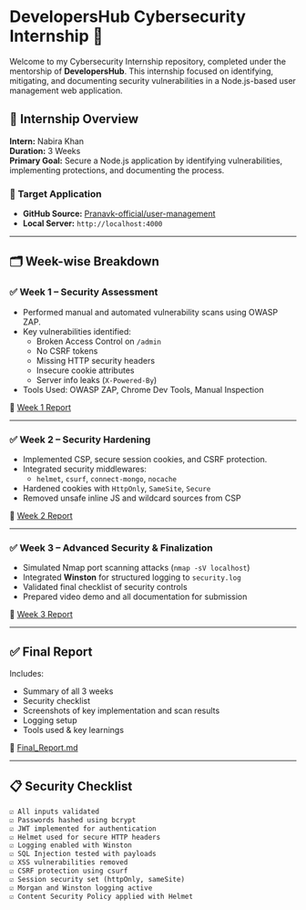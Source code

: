 # DevelopersHub Cybersecurity Internship 🚀

Welcome to my Cybersecurity Internship repository, completed under the mentorship of **DevelopersHub**. This internship focused on identifying, mitigating, and documenting security vulnerabilities in a Node.js-based user management web application.

## 🔐 Internship Overview

**Intern:** Nabira Khan  
**Duration:** 3 Weeks  
**Primary Goal:** Secure a Node.js application by identifying vulnerabilities, implementing protections, and documenting the process.

### 🔗 Target Application
- **GitHub Source:** [Pranavk-official/user-management](https://github.com/Pranavk-official/user-management)
- **Local Server:** `http://localhost:4000`

---

## 🗂️ Week-wise Breakdown

### ✅ Week 1 – Security Assessment
- Performed manual and automated vulnerability scans using OWASP ZAP.
- Key vulnerabilities identified:
  - Broken Access Control on `/admin`
  - No CSRF tokens
  - Missing HTTP security headers
  - Insecure cookie attributes
  - Server info leaks (`X-Powered-By`)
- Tools Used: OWASP ZAP, Chrome Dev Tools, Manual Inspection

📄 [Week 1 Report](./reports/Week-1-Security-Assessment.md)

---

### ✅ Week 2 – Security Hardening
- Implemented CSP, secure session cookies, and CSRF protection.
- Integrated security middlewares:
  - `helmet`, `csurf`, `connect-mongo`, `nocache`
- Hardened cookies with `HttpOnly`, `SameSite`, `Secure`
- Removed unsafe inline JS and wildcard sources from CSP

📄 [Week 2 Report](./reports/Week-2-Security-Hardening.md)

---

### ✅ Week 3 – Advanced Security & Finalization
- Simulated Nmap port scanning attacks (`nmap -sV localhost`)
- Integrated **Winston** for structured logging to `security.log`
- Validated final checklist of security controls
- Prepared video demo and all documentation for submission

📄 [Week 3 Report](./reports/Week-3-Advanced-Security.md)

---

## ✅ Final Report

Includes:
- Summary of all 3 weeks
- Security checklist
- Screenshots of key implementation and scan results
- Logging setup
- Tools used & key learnings

📄 [Final_Report.md](./Final_Report.md)

---

## 📋 Security Checklist

```txt
☑ All inputs validated
☑ Passwords hashed using bcrypt
☑ JWT implemented for authentication
☑ Helmet used for secure HTTP headers
☑ Logging enabled with Winston
☑ SQL Injection tested with payloads
☑ XSS vulnerabilities removed
☑ CSRF protection using csurf
☑ Session security set (httpOnly, sameSite)
☑ Morgan and Winston logging active
☑ Content Security Policy applied with Helmet
